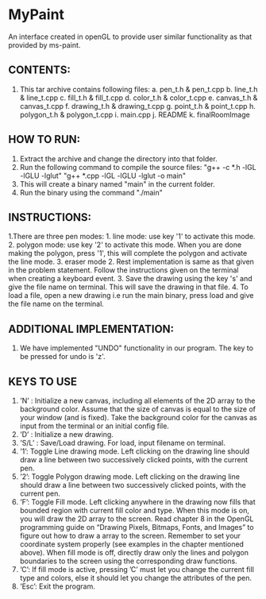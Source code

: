 MyPaint
=======

An interface created in openGL to provide user similar functionality as that provided by ms-paint.

CONTENTS:
----------------------
1. This tar archive contains following files:
	a. pen_t.h & pen_t.cpp
	b. line_t.h & line_t.cpp
	c. fill_t.h & fill_t.cpp 
	d. color_t.h & color_t.cpp
	e. canvas_t.h & canvas_t.cpp
	f. drawing_t.h & drawing_t.cpp
	g. point_t.h & point_t.cpp
	h. polygon_t.h & polygon_t.cpp 
	i. main.cpp
	j. README
	k. finalRoomImage

HOW TO RUN:
------------------------
1. Extract the archive and change the directory into that folder.
2. Run the following command to compile the source files:
	"g++ -c *.h -lGL -lGLU -lglut"
	"g++  *.cpp -lGL -lGLU -lglut -o main"
3. This will create a binary named "main" in the current folder.
4. Run the binary using the command "./main"


INSTRUCTIONS:
------------------------
1.There are three pen modes:
	1. line mode: use key '1' to activate this mode. 
	2. polygon mode: use key '2' to activate this mode. When you are done making the polygon, press '1', this will complete the polygon and activate the line mode.
	3. eraser mode
2. Rest implementation is same as that given in the problem statement. Follow the instructions given on the terminal when 	creating a keyboard event.
3. Save the drawing using the key 's' and give the file name on terminal. This will save the drawing in that file.
4. To load a file, open a new drawing i.e run the main binary, press load and give the file name on the terminal.


ADDITIONAL IMPLEMENTATION:
---------------------------
1. We have implemented "UNDO" functionality in our program. The key to be pressed for undo is 'z'.

KEYS TO USE
---------------------------
1. ’N’ : Initialize a new canvas, including all elements of the 2D array to the background color. Assume that the size of canvas is equal
to the size of your window (and is fixed). Take the background color for the canvas as input from the terminal or an initial config
file.
2. ’D’ : Initialize a new drawing.
3. ’S/L’ : Save/Load drawing. For load, input filename on terminal.
4. ’1’: Toggle Line drawing mode. Left clicking on the drawing line should draw a line between two successively clicked points, with
the current pen.
5. ’2’: Toggle Polygon drawing mode. Left clicking on the drawing line should draw a line between two successively clicked points,
with the current pen.
6. ’F’: Toggle Fill mode. Left clicking anywhere in the drawing now fills that bounded region with current fill color and type. When
this mode is on, you will draw the 2D array to the screen. Read chapter 8 in the OpenGL programming guide on “Drawing Pixels,
Bitmaps, Fonts, and Images” to figure out how to draw a array to the screen. Remember to set your coordinate system properly
(see examples in the chapter mentioned above). When fill mode is off, directly draw only the lines and polygon boundaries to the
screen using the corresponding draw functions.
7. ’C’: If fill mode is active, pressing ’C’ must let you change the current fill type and colors, else it should let you change the
attributes of the pen.
8. ’Esc’: Exit the program.


